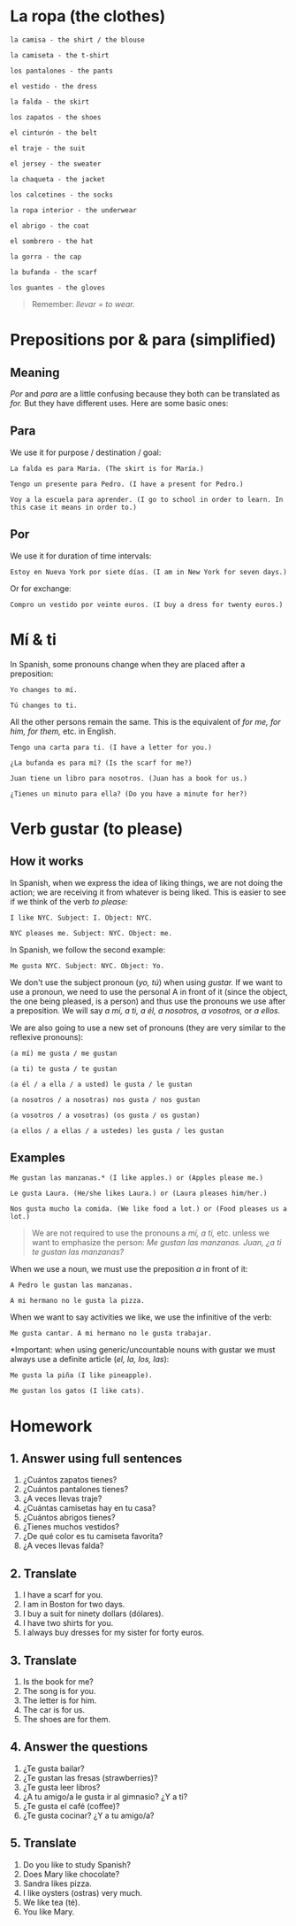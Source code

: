 # La ropa (the clothes)

    la camisa - the shirt / the blouse

    la camiseta - the t-shirt

    los pantalones - the pants

    el vestido - the dress

    la falda - the skirt

    los zapatos - the shoes

    el cinturón - the belt

    el traje - the suit

    el jersey - the sweater

    la chaqueta - the jacket

    los calcetines - the socks

    la ropa interior - the underwear

    el abrigo - the coat

    el sombrero - the hat

    la gorra - the cap

    la bufanda - the scarf

    los guantes - the gloves

> Remember: *llevar = to wear.*

# Prepositions por & para (simplified)

## Meaning

*Por* and *para* are a little confusing because they both can be translated as *for.* But they have different uses. 
Here are some basic ones:

## Para

We use it for purpose / destination / goal:

    La falda es para María. (The skirt is for María.)

    Tengo un presente para Pedro. (I have a present for Pedro.) 

    Voy a la escuela para aprender. (I go to school in order to learn. In this case it means in order to.)

## Por

We use it for duration of time intervals:

    Estoy en Nueva York por siete días. (I am in New York for seven days.)

Or for exchange:

    Compro un vestido por veinte euros. (I buy a dress for twenty euros.)

# Mí & ti

In Spanish, some pronouns change when they are placed after a preposition:

    Yo changes to mí.

    Tú changes to ti.

All the other persons remain the same. This is the equivalent of *for me, for him, for them,* etc. in English.

    Tengo una carta para ti. (I have a letter for you.)

    ¿La bufanda es para mí? (Is the scarf for me?) 

    Juan tiene un libro para nosotros. (Juan has a book for us.)

    ¿Tienes un minuto para ella? (Do you have a minute for her?)

# Verb gustar (to please)

## How it works

In Spanish, when we express the idea of liking things, we are not doing the action; we are receiving it 
from whatever is being liked. This is easier to see if we think of the verb *to please:*

    I like NYC. Subject: I. Object: NYC.

    NYC pleases me. Subject: NYC. Object: me.

In Spanish, we follow the second example:

    Me gusta NYC. Subject: NYC. Object: Yo.

We don't use the subject pronoun (*yo, tú*) when using *gustar.* If we want to use a pronoun, 
we need to use the personal A in front of it (since the object, the one being pleased, is a person) 
and thus use the pronouns we use after a preposition. We will say *a mí, a ti, a él, 
a nosotros, a vosotros,* or *a ellos.* 

We are also going to use a new set of pronouns (they are very similar to the reflexive pronouns):

    (a mí) me gusta / me gustan

    (a ti) te gusta / te gustan

    (a él / a ella / a usted) le gusta / le gustan

    (a nosotros / a nosotras) nos gusta / nos gustan

    (a vosotros / a vosotras) (os gusta / os gustan)

    (a ellos / a ellas / a ustedes) les gusta / les gustan

## Examples

    Me gustan las manzanas.* (I like apples.) or (Apples please me.)

    Le gusta Laura. (He/she likes Laura.) or (Laura pleases him/her.)

    Nos gusta mucho la comida. (We like food a lot.) or (Food pleases us a lot.)

> We are not required to use the pronouns a *mí, a ti,* etc. unless we want to emphasize the person: 
> *Me gustan las manzanas. Juan, ¿a ti te gustan las manzanas?*

When we use a noun, we must use the preposition *a* in front of it: 

    A Pedro le gustan las manzanas. 

    A mi hermano no le gusta la pizza.

When we want to say activities we like, we use the infinitive of the verb:

    Me gusta cantar. A mi hermano no le gusta trabajar. 

*Important: when using generic/uncountable nouns with gustar we must always use a definite article 
(*el, la, los, las*):

    Me gusta la piña (I like pineapple). 

    Me gustan los gatos (I like cats).

# Homework

## 1. Answer using full sentences

1. ¿Cuántos zapatos tienes?
2. ¿Cuántos pantalones tienes?
3. ¿A veces llevas traje?
4. ¿Cuántas camisetas hay en tu casa?
5. ¿Cuántos abrigos tienes?
6. ¿Tienes muchos vestidos?
7. ¿De qué color es tu camiseta favorita?
8. ¿A veces llevas falda?

## 2. Translate

1. I have a scarf for you.
2. I am in Boston for two days.
3. I buy a suit for ninety dollars (dólares).
4. I have two shirts for you.
5. I always buy dresses for my sister for forty euros.

## 3. Translate

1. Is the book for me?
2. The song is for you.
3. The letter is for him.
4. The car is for us.
5. The shoes are for them.

## 4. Answer the questions

1. ¿Te gusta bailar?
2. ¿Te gustan las fresas (strawberries)?
3. ¿Te gusta leer libros?
4. ¿A tu amigo/a le gusta ir al gimnasio? ¿Y a ti?
5. ¿Te gusta el café (coffee)?
6. ¿Te gusta cocinar? ¿Y a tu amigo/a?

## 5. Translate

1. Do you like to study Spanish?
2. Does Mary like chocolate?
3. Sandra likes pizza.
4. I like oysters (ostras) very much.
5. We like tea (té).
6. You like Mary.